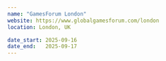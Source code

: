 ```yaml
---
name: "GamesForum London"
website: https://www.globalgamesforum.com/london
location: London, UK

date_start: 2025-09-16
date_end:   2025-09-17
---
```

